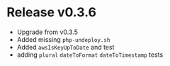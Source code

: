 # Release v0.3.6

- Upgrade from v0.3.5
- Added missing `php-undeploy.sh`
- Added `awsIsKeyUpToDate` and test
- adding `plural` `dateToFormat` `dateToTimestamp` tests
